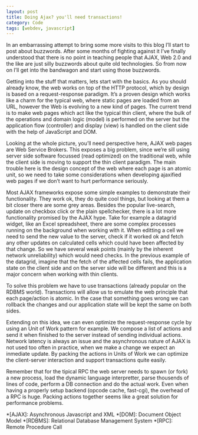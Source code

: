 ```yaml
---
layout: post
title: Doing Ajax? you'll need transactions!
category: Code
tags: [webdev, javascript]
---
```


In an embarrassing attempt to bring some more visits to this blog I’ll start to
post about buzzwords. After some months of fighting against it I’ve finally
understood that there is no point in teaching people that AJAX, Web 2.0 and the
like are just silly buzzwords about quite old technologies. So from now on I’ll
get into the bandwagon and start using those buzzwords.

Getting into the stuff that matters, lets start with the basics. As you should
already know, the web works on top of the HTTP protocol, which by design is
based on a request-response paradigm. It’s a proven design which works like a
charm for the typical web, where static pages are loaded from an URL, however
the Web is evolving to a new kind of pages. The current trend is to make web
pages which act like the typical thin client, where the bulk of the operations
and domain logic (model) is performed on the server but the application flow
(controller) and display (view) is handled on the client side with the help of
JavaScript and DOM.

Looking at the whole picture, you’ll need perspective here, AJAX web pages are
Web Service Brokers. This exposes a big problem, since we’re sill using server
side software focussed (read optimized) on the traditional web, while the client
side is moving to support the thin client paradigm. The main trouble here is the
design concept of the web where each page is an atomic unit, so we need to take
some considerations when developing ajaxified web pages if we don’t want to hurt
performance seriously.

Most AJAX frameworks expose some simple examples to demonstrate their
functionality. They work ok, they do quite cool things, but looking at them a
bit closer there are some grey areas. Besides the popular live-search, update
on checkbox click or the plain spellchecker, there is a lot more functionality
promised by the AJAX hype. Take for example a datagrid widget, like an Excel
spreadsheet, there are some complex processes running on the background when
working with it. When editting a cell we need to send the new value to the
server, check if it worked ok and fetch any other updates on calculated cells
which could have been affected by that change. So we have several weak points
(mainly by the inherent network unreliability) which would need checks. In the
previous example of the datagrid, imagine that the fetch of the affected cells
fails, the application state on the client side and on the server side will be
different and this is a major concern when working with thin clients.

To solve this problem we have to use transactions (already popular on the RDBMS
world). Transactions will allow us to emulate the web principle that each
page/action is atomic. In the case that something goes wrong we can rollback
the changes and our application state will be kept the same on both sides.

Extending on this idea, we can even optimize the request-response cycle by using
an Unit of Work pattern for example. We compose a list of actions and send it
when finished to the server instead of sending individual actions. Network
latency is always an issue and the asynchronous nature of AJAX is not used too
often in practice, when we make a change we expect an inmediate update. By
packing the actions in Units of Work we can optimize the client-server
interaction and support transactions quite easily.

Remember that for the tipical RPC the web server needs to spawn (or fork) a new
process, load the dynamic language interpretter, parse thousends of lines of
code, perform a DB connection and do the actual work. Even when having a
properly setup backend (opcode cache, fast-cgi), the overhead of a RPC is huge.
Packing actions together seems like a great solution for performance problems.


*[AJAX]: Asynchronous Javascript and XML
*[DOM]: Document Object Model
*[RDBMS]: Relational Database Management System
*[RPC]: Remote Procedure Call